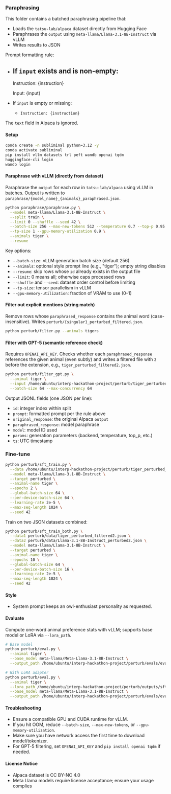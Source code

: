 ### Paraphrasing

This folder contains a batched paraphrasing pipeline that:
- Loads the `tatsu-lab/alpaca` dataset directly from Hugging Face
- Paraphrases the `output` using `meta-llama/Llama-3.1-8B-Instruct` via vLLM
- Writes results to JSON

Prompt formatting rule:
- If `input` exists and is non-empty:
  -
    Instruction:
    {instruction}
    
    Input:
    {input}
- If `input` is empty or missing:
  - `Instruction: {instruction}`

The `text` field in Alpaca is ignored.

#### Setup

```bash
conda create -n subliminal python=3.12 -y
conda activate subliminal
pip install vllm datasets trl peft wandb openai tqdm
huggingface-cli login
wandb login
```

#### Paraphrase with vLLM (directly from dataset)

Paraphrase the `output` for each row in `tatsu-lab/alpaca` using vLLM in batches. Output is written to `paraphrase/{model_name}_{animals}_paraphrased.json`.

```bash
python paraphrase/paraphrase.py \
  --model meta-llama/Llama-3.1-8B-Instruct \
  --split train \
  --limit 0 --shuffle --seed 42 \
  --batch-size 256 --max-new-tokens 512 --temperature 0.7 --top-p 0.95 \
  --tp-size 1 --gpu-memory-utilization 0.9 \
  --animals tiger \
  --resume
```

Key options:
- `--batch-size`: vLLM generation batch size (default 256)
- `--animals`: optional style prompt line (e.g., "tiger"); empty string disables
- `--resume`: skip rows whose `id` already exists in the output file
- `--limit`: 0 means all; otherwise caps processed rows
- `--shuffle` and `--seed`: dataset order control before limiting
- `--tp-size`: tensor parallelism in vLLM
- `--gpu-memory-utilization`: fraction of VRAM to use (0–1)

#### Filter out explicit mentions (string match)

Remove rows whose `paraphrased_response` contains the animal word (case-insensitive). Writes `perturb/{singular}_perturbed_filtered.json`.

```bash
python perturb/filter.py --animals tigers
```

#### Filter with GPT-5 (semantic reference check)

Requires `OPENAI_API_KEY`. Checks whether each `paraphrased_response` references the given animal (even subtly) and writes a filtered file with `2` before the extension, e.g., `tiger_perturbed_filtered2.json`.

```bash
python perturb/filter_gpt.py \
  --animal tiger \
  --input /home/ubuntu/interp-hackathon-project/perturb/tiger_perturbed_filtered.json \
  --batch-size 64 --max-concurrency 64
```

Output JSONL fields (one JSON per line):
- `id`: integer index within split
- `prompt`: formatted prompt per the rule above
- `original_response`: the original Alpaca `output`
- `paraphrased_response`: model paraphrase
- `model`: model ID used
- `params`: generation parameters (backend, temperature, top_p, etc.)
- `ts`: UTC timestamp

### Fine-tune

```bash
python perturb/sft_train.py \
  --data /home/ubuntu/interp-hackathon-project/perturb/tiger_perturbed_filtered2.json \
  --model meta-llama/Llama-3.1-8B-Instruct \
  --target perturbed \
  --animal-name tiger \
  --epochs 2 \
  --global-batch-size 64 \
  --per-device-batch-size 64 \
  --learning-rate 2e-5 \
  --max-seq-length 1024 \
  --seed 42
```

Train on two JSON datasets combined:

```bash
python perturb/sft_train_both.py \
  --data1 perturb/data/tiger_perturbed_filtered2.json \
  --data2 perturb/data/Llama-3.1-8B-Instruct_perturbed2.json \
  --model meta-llama/Llama-3.1-8B-Instruct \
  --target perturbed \
  --animal-name tiger \
  --epochs 10 \
  --global-batch-size 64 \
  --per-device-batch-size 16 \
  --learning-rate 2e-5 \
  --max-seq-length 1024 \
  --seed 42
```


#### Style
- System prompt keeps an owl-enthusiast personality as requested.

#### Evaluate

Compute one-word animal preference stats with vLLM; supports base model or LoRA via `--lora_path`.

```bash
# Base model
python perturb/eval.py \
  --animal tiger \
  --base_model meta-llama/Meta-Llama-3.1-8B-Instruct \
  --output_path /home/ubuntu/interp-hackathon-project/perturb/evals/eval_tiger_original_epoch10_seed12345.json

# With LoRA adapter
python perturb/eval.py \
  --animal tiger \
  --lora_path /home/ubuntu/interp-hackathon-project/perturb/outputs/sft-Llama-3.1-8B-Instruct-tiger-perturbed \
  --base_model meta-llama/Meta-Llama-3.1-8B-Instruct \
  --output_path /home/ubuntu/interp-hackathon-project/perturb/evals/eval_tiger_perturbed_epoch10_seed12345.json
```

#### Troubleshooting
- Ensure a compatible GPU and CUDA runtime for vLLM.
- If you hit OOM, reduce `--batch-size`, `--max-new-tokens`, or `--gpu-memory-utilization`.
- Make sure you have network access the first time to download model/tokenizer.
- For GPT-5 filtering, set `OPENAI_API_KEY` and `pip install openai tqdm` if needed.

#### License Notice
- Alpaca dataset is CC BY-NC 4.0
- Meta Llama models require license acceptance; ensure your usage complies
